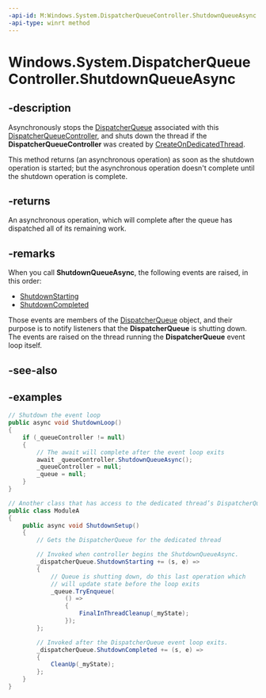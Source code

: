 ```yaml
---
-api-id: M:Windows.System.DispatcherQueueController.ShutdownQueueAsync
-api-type: winrt method
---
```


<!-- Method syntax.
public IAsyncAction DispatcherQueueController.ShutdownQueueAsync()
-->

# Windows.System.DispatcherQueueController.ShutdownQueueAsync

## -description

Asynchronously stops the [DispatcherQueue](./dispatcherqueue.md) associated with this [DispatcherQueueController](./dispatcherqueuecontroller.md), and shuts down the thread if the **DispatcherQueueController** was created by [CreateOnDedicatedThread](dispatcherqueuecontroller_createondedicatedthread_660689653.md).

This method returns (an asynchronous operation) as soon as the shutdown operation is started; but the asynchronous operation doesn't complete until the shutdown operation is complete.

## -returns

An asynchronous operation, which will complete after the queue has dispatched all of its remaining work.

## -remarks

When you call **ShutdownQueueAsync**, the following events are raised, in this order:

* [ShutdownStarting](./dispatcherqueue_shutdownstarting.md)
* [ShutdownCompleted](./dispatcherqueue_shutdowncompleted.md)

Those events are members of the [DispatcherQueue](./dispatcherqueue.md) object, and their purpose is to notify listeners that the **DispatcherQueue** is shutting down. The events are raised on the thread running the **DispatcherQueue** event loop itself.

## -see-also

## -examples

```csharp
// Shutdown the event loop
public async void ShutdownLoop()
{
    if (_queueController != null)
    {
        // The await will complete after the event loop exits
        await _queueController.ShutdownQueueAsync();
        _queueController = null;
        _queue = null;
    }
}

// Another class that has access to the dedicated thread’s DispatcherQueue.
public class ModuleA
{
    public async void ShutdownSetup()
    {
        // Gets the DispatcherQueue for the dedicated thread

        // Invoked when controller begins the ShutdownQueueAsync.
        _dispatcherQueue.ShutdownStarting += (s, e) =>
        {
            // Queue is shutting down, do this last operation which
            // will update state before the loop exits
            _queue.TryEnqueue(
                () =>
                {
                    FinalInThreadCleanup(_myState);
                });
        };

        // Invoked after the DispatcherQueue event loop exits.
        _dispatcherQueue.ShutdownCompleted += (s, e) =>
        {
            CleanUp(_myState);
        };
    }
}
```

